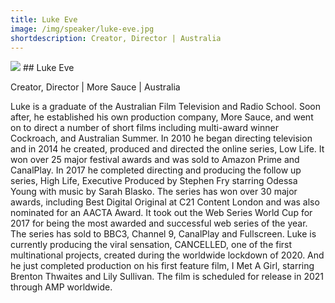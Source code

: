 ```yaml
---
title: Luke Eve
image: /img/speaker/luke-eve.jpg
shortdescription: Creator, Director | Australia
---
```

<img src="/img/speaker/luke-eve.jpg">
## Luke Eve

Creator, Director | More Sauce | Australia

Luke is a graduate of the Australian Film Television and Radio School. Soon after, he established his own production company, More Sauce, and went on to direct a number of short films including multi-award winner Cockroach, and Australian Summer. In 2010 he began directing television and in 2014 he created, produced and directed the online series, Low Life. It won over 25 major festival awards and was sold to Amazon Prime and CanalPlay. In 2017 he completed directing and producing the follow up series, High Life, Executive Produced by Stephen Fry starring Odessa Young with music by Sarah Blasko. The series has won over 30 major awards, including Best Digital Original at C21 Content London and was also nominated for an AACTA Award. It took out the Web Series World Cup for 2017 for being the most awarded and successful web series of the year. The series has sold to BBC3, Channel 9, CanalPlay and Fullscreen. Luke is currently producing the viral sensation, CANCELLED, one of the first multinational projects, created during the worldwide lockdown of 2020. And he just completed production on his first feature film, I Met A Girl, starring Brenton Thwaites and Lily Sullivan. The film is scheduled for release in 2021 through AMP worldwide. 